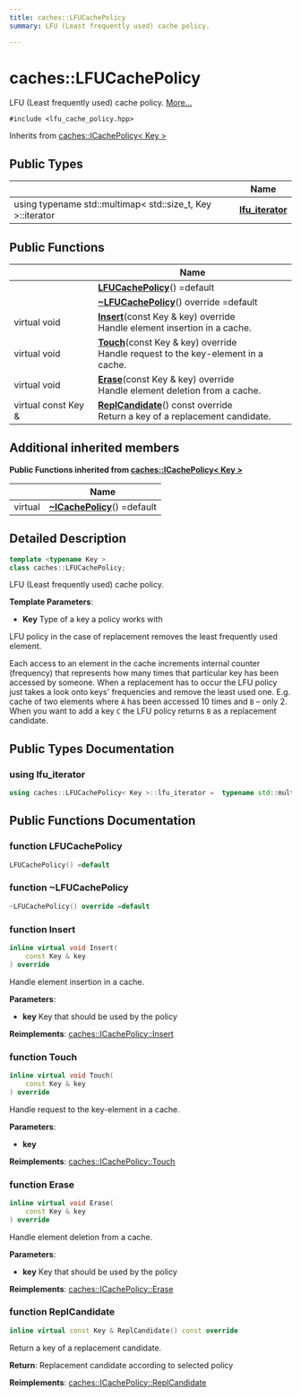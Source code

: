 ```yaml
---
title: caches::LFUCachePolicy
summary: LFU (Least frequently used) cache policy. 

---
```


# caches::LFUCachePolicy



LFU (Least frequently used) cache policy.  [More...](#detailed-description)


`#include <lfu_cache_policy.hpp>`

Inherits from [caches::ICachePolicy< Key >](/caches/api/policy/lfu_cache_policy/cache_policy_interface/)

## Public Types

|                | Name           |
| -------------- | -------------- |
| using typename std::multimap< std::size_t, Key >::iterator | **[lfu_iterator](/caches/api/policy/lfu_cache_policy/#using-lfu-iterator)**  |

## Public Functions

|                | Name           |
| -------------- | -------------- |
| | **[LFUCachePolicy](/caches/api/policy/lfu_cache_policy/#function-lfucachepolicy)**() =default |
| | **[~LFUCachePolicy](/caches/api/policy/lfu_cache_policy/#function-~lfucachepolicy)**() override =default |
| virtual void | **[Insert](/caches/api/policy/lfu_cache_policy/#function-insert)**(const Key & key) override<br>Handle element insertion in a cache.  |
| virtual void | **[Touch](/caches/api/policy/lfu_cache_policy/#function-touch)**(const Key & key) override<br>Handle request to the key-element in a cache.  |
| virtual void | **[Erase](/caches/api/policy/lfu_cache_policy/#function-erase)**(const Key & key) override<br>Handle element deletion from a cache.  |
| virtual const Key & | **[ReplCandidate](/caches/api/policy/lfu_cache_policy/#function-replcandidate)**() const override<br>Return a key of a replacement candidate.  |

## Additional inherited members

**Public Functions inherited from [caches::ICachePolicy< Key >](/caches/api/policy/cache_policy_interface/)**

|                | Name           |
| -------------- | -------------- |
| virtual | **[~ICachePolicy](/caches/api/policy/cache_policy_interface/#function-~icachepolicy)**() =default |


## Detailed Description

```cpp
template <typename Key >
class caches::LFUCachePolicy;
```

LFU (Least frequently used) cache policy. 

**Template Parameters**: 

  * **Key** Type of a key a policy works with 


LFU policy in the case of replacement removes the least frequently used element.

Each access to an element in the cache increments internal counter (frequency) that represents how many times that particular key has been accessed by someone. When a replacement has to occur the LFU policy just takes a look onto keys' frequencies and remove the least used one. E.g. cache of two elements where `A` has been accessed 10 times and `B` – only 2. When you want to add a key `C` the LFU policy returns `B` as a replacement candidate. 

## Public Types Documentation

### using lfu_iterator

```cpp
using caches::LFUCachePolicy< Key >::lfu_iterator =  typename std::multimap<std::size_t, Key>::iterator;
```


## Public Functions Documentation

### function LFUCachePolicy

```cpp
LFUCachePolicy() =default
```


### function ~LFUCachePolicy

```cpp
~LFUCachePolicy() override =default
```


### function Insert

```cpp
inline virtual void Insert(
    const Key & key
) override
```

Handle element insertion in a cache. 

**Parameters**: 

  * **key** Key that should be used by the policy 


**Reimplements**: [caches::ICachePolicy::Insert](/caches/api/policy/cache_policy_interface/#function-insert)


### function Touch

```cpp
inline virtual void Touch(
    const Key & key
) override
```

Handle request to the key-element in a cache. 

**Parameters**: 

  * **key** 


**Reimplements**: [caches::ICachePolicy::Touch](/caches/api/policy/cache_policy_interface/#function-touch)


### function Erase

```cpp
inline virtual void Erase(
    const Key & key
) override
```

Handle element deletion from a cache. 

**Parameters**: 

  * **key** Key that should be used by the policy 


**Reimplements**: [caches::ICachePolicy::Erase](/caches/api/policy/cache_policy_interface/#function-erase)


### function ReplCandidate

```cpp
inline virtual const Key & ReplCandidate() const override
```

Return a key of a replacement candidate. 

**Return**: Replacement candidate according to selected policy 

**Reimplements**: [caches::ICachePolicy::ReplCandidate](/caches/api/policy/cache_policy_interface/#function-replcandidate)
